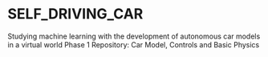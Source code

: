 # SELF_DRIVING_CAR
Studying machine learning with the development of autonomous car models in a virtual world
Phase 1 Repository: Car Model, Controls and Basic Physics
